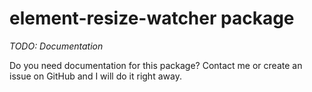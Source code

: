 # element-resize-watcher package

*TODO: Documentation*

Do you need documentation for this package? Contact me or create an issue on GitHub and I will do it right away. 
